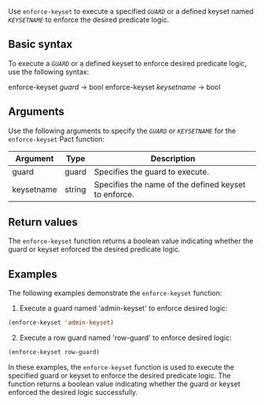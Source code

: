 Use `enforce-keyset` to execute a specified *`GUARD`* or a defined keyset named *`KEYSETNAME`* to enforce the desired predicate logic.

## Basic syntax

To execute a *`GUARD`* or a defined keyset to enforce desired predicate logic, use the following syntax:

enforce-keyset *guard* -> bool
enforce-keyset *keysetname* -> bool

## Arguments

Use the following arguments to specify the *`GUARD`* or *`KEYSETNAME`* for the `enforce-keyset` Pact function:

| Argument   | Type   | Description                                        |
|------------|--------|----------------------------------------------------|
| guard      | guard  | Specifies the guard to execute.                    |
| keysetname | string | Specifies the name of the defined keyset to enforce.|

## Return values

The `enforce-keyset` function returns a boolean value indicating whether the guard or keyset enforced the desired predicate logic.

## Examples

The following examples demonstrate the `enforce-keyset` function:

1. Execute a guard named 'admin-keyset' to enforce desired logic:

```lisp
(enforce-keyset 'admin-keyset)
```

2. Execute a row guard named 'row-guard' to enforce desired logic:

```lisp
(enforce-keyset row-guard)
```

In these examples, the `enforce-keyset` function is used to execute the specified guard or keyset to enforce the desired predicate logic. The function returns a boolean value indicating whether the guard or keyset enforced the desired logic successfully.
